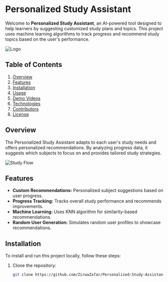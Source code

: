 # Personalized Study Assistant

Welcome to **Personalized Study Assistant**, an AI-powered tool designed to help learners by suggesting customized study plans and topics. This project uses machine learning algorithms to track progress and recommend study topics based on the user's performance.

![Logo](https://your-image-url.com/logo.png)

## Table of Contents

1. [Overview](#overview)
2. [Features](#features)
3. [Installation](#installation)
4. [Usage](#usage)
5. [Demo Videos](#demo-videos)
6. [Technologies](#technologies)
7. [Contributors](#contributors)
8. [License](#license)

## Overview

The Personalized Study Assistant adapts to each user's study needs and offers personalized recommendations. By analyzing progress data, it suggests which subjects to focus on and provides tailored study strategies.

![Study Flow](https://your-image-url.com/study-flow-diagram.png)

## Features

- **Custom Recommendations:** Personalized subject suggestions based on user progress.
- **Progress Tracking:** Tracks overall study performance and recommends improvements.
- **Machine Learning:** Uses KNN algorithm for similarity-based recommendations.
- **Random User Generation:** Simulates random user profiles to showcase recommendations.

## Installation

To install and run this project locally, follow these steps:

1. Clone the repository:
   ```bash
   git clone https://github.com/ZirwaZafar/Personalized-Study-Assistant.git
